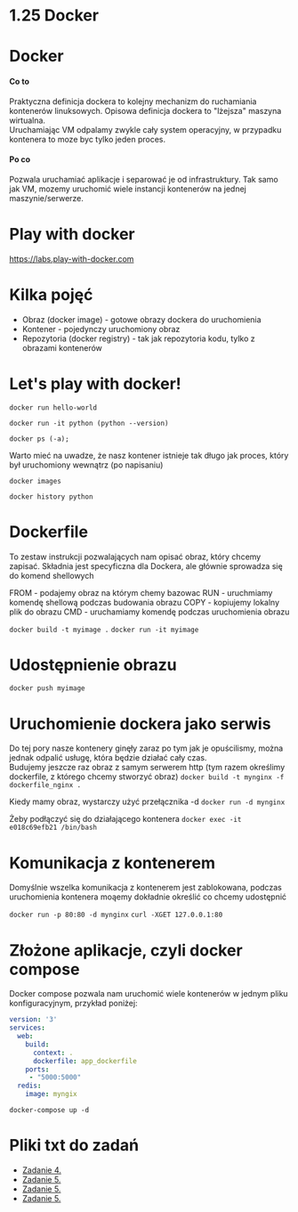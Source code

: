 1.25 Docker
===========

# Docker

#### Co to

Praktyczna definicja dockera to kolejny mechanizm do ruchamiania kontenerów linuksowych.
Opisowa definicja dockera to "lżejsza" maszyna wirtualna. <br>
Uruchamiając VM odpalamy zwykle cały system operacyjny, w przypadku kontenera to moze byc tylko jeden proces.

#### Po co

Pozwala uruchamiać aplikacje i separować je od infrastruktury. 
Tak samo jak VM, mozemy uruchomić wiele instancji kontenerów na jednej maszynie/serwerze.

# Play with docker

https://labs.play-with-docker.com


# Kilka pojęć

* Obraz (docker image) - gotowe obrazy dockera do uruchomienia
* Kontener - pojedynczy uruchomiony obraz
* Repozytoria (docker registry) - tak jak repozytoria kodu, tylko z obrazami kontenerów 

# Let's play with docker!

`docker run hello-world`

`docker run -it python (python --version)`

`docker ps (-a); `

Warto mieć na uwadze, że nasz kontener istnieje tak długo jak proces, który był uruchomiony wewnątrz (po napisaniu)

`docker images`

`docker history python`



# Dockerfile

To zestaw instrukcji pozwalających nam opisać obraz, który chcemy zapisać. 
Składnia jest specyficzna dla Dockera, ale głównie sprowadza się do komend shellowych

FROM - podajemy obraz na którym chemy bazowac
RUN - uruchmiamy komendę shellową podczas budowania obrazu
COPY - kopiujemy lokalny plik do obrazu
CMD - uruchamiamy komendę podczas uruchomienia obrazu


`docker build -t myimage .`
`docker run -it myimage`

# Udostępnienie obrazu

`docker push myimage`

# Uruchomienie dockera jako serwis

Do tej pory nasze kontenery ginęły zaraz po tym jak je opuścilismy, można jednak odpalić usługę, która będzie działać cały czas. <br>
Budujemy jeszcze raz obraz z samym serwerem http (tym razem określimy dockerfile, z którego chcemy stworzyć obraz)
`docker build -t mynginx -f dockerfile_nginx .`

Kiedy mamy obraz, wystarczy użyć przełącznika -d
`docker run -d mynginx`

Żeby podłączyć się do działającego kontenera
`docker exec -it e018c69efb21 /bin/bash`


# Komunikacja z kontenerem

Domyślnie wszelka komunikacja z kontenerem jest zablokowana, podczas uruchomienia kontenera moąemy dokładnie określić co chcemy udostępnić

`docker run -p 80:80 -d mynginx`
`curl -XGET 127.0.0.1:80`


# Złożone aplikacje, czyli docker compose

Docker compose pozwala nam uruchomić wiele kontenerów w jednym pliku konfiguracyjnym, przykład poniżej:

```yaml
version: '3'
services:
  web:
    build: 
      context: .
      dockerfile: app_dockerfile
    ports:
     - "5000:5000"
  redis:
    image: myngix
```

`docker-compose up -d`

# Pliki txt do zadań

* [Zadanie 4.](./images/hello.py)
* [Zadanie 5.](./images/app.py)
* [Zadanie 5.](./images/app_dockerfile)
* [Zadanie 5.](./images/requirements.txt)
